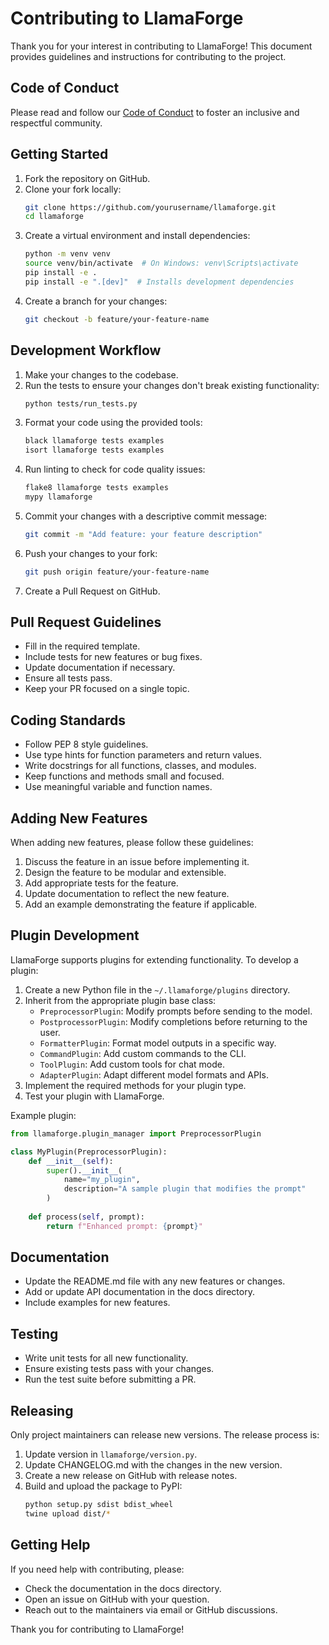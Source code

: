 # Contributing to LlamaForge

Thank you for your interest in contributing to LlamaForge! This document provides guidelines and instructions for contributing to the project.

## Code of Conduct

Please read and follow our [Code of Conduct](CODE_OF_CONDUCT.md) to foster an inclusive and respectful community.

## Getting Started

1. Fork the repository on GitHub.
2. Clone your fork locally:
   ```bash
   git clone https://github.com/yourusername/llamaforge.git
   cd llamaforge
   ```
3. Create a virtual environment and install dependencies:
   ```bash
   python -m venv venv
   source venv/bin/activate  # On Windows: venv\Scripts\activate
   pip install -e .
   pip install -e ".[dev]"  # Installs development dependencies
   ```
4. Create a branch for your changes:
   ```bash
   git checkout -b feature/your-feature-name
   ```

## Development Workflow

1. Make your changes to the codebase.
2. Run the tests to ensure your changes don't break existing functionality:
   ```bash
   python tests/run_tests.py
   ```
3. Format your code using the provided tools:
   ```bash
   black llamaforge tests examples
   isort llamaforge tests examples
   ```
4. Run linting to check for code quality issues:
   ```bash
   flake8 llamaforge tests examples
   mypy llamaforge
   ```
5. Commit your changes with a descriptive commit message:
   ```bash
   git commit -m "Add feature: your feature description"
   ```
6. Push your changes to your fork:
   ```bash
   git push origin feature/your-feature-name
   ```
7. Create a Pull Request on GitHub.

## Pull Request Guidelines

- Fill in the required template.
- Include tests for new features or bug fixes.
- Update documentation if necessary.
- Ensure all tests pass.
- Keep your PR focused on a single topic.

## Coding Standards

- Follow PEP 8 style guidelines.
- Use type hints for function parameters and return values.
- Write docstrings for all functions, classes, and modules.
- Keep functions and methods small and focused.
- Use meaningful variable and function names.

## Adding New Features

When adding new features, please follow these guidelines:

1. Discuss the feature in an issue before implementing it.
2. Design the feature to be modular and extensible.
3. Add appropriate tests for the feature.
4. Update documentation to reflect the new feature.
5. Add an example demonstrating the feature if applicable.

## Plugin Development

LlamaForge supports plugins for extending functionality. To develop a plugin:

1. Create a new Python file in the `~/.llamaforge/plugins` directory.
2. Inherit from the appropriate plugin base class:
   - `PreprocessorPlugin`: Modify prompts before sending to the model.
   - `PostprocessorPlugin`: Modify completions before returning to the user.
   - `FormatterPlugin`: Format model outputs in a specific way.
   - `CommandPlugin`: Add custom commands to the CLI.
   - `ToolPlugin`: Add custom tools for chat mode.
   - `AdapterPlugin`: Adapt different model formats and APIs.
3. Implement the required methods for your plugin type.
4. Test your plugin with LlamaForge.

Example plugin:

```python
from llamaforge.plugin_manager import PreprocessorPlugin

class MyPlugin(PreprocessorPlugin):
    def __init__(self):
        super().__init__(
            name="my_plugin",
            description="A sample plugin that modifies the prompt"
        )
    
    def process(self, prompt):
        return f"Enhanced prompt: {prompt}"
```

## Documentation

- Update the README.md file with any new features or changes.
- Add or update API documentation in the docs directory.
- Include examples for new features.

## Testing

- Write unit tests for all new functionality.
- Ensure existing tests pass with your changes.
- Run the test suite before submitting a PR.

## Releasing

Only project maintainers can release new versions. The release process is:

1. Update version in `llamaforge/version.py`.
2. Update CHANGELOG.md with the changes in the new version.
3. Create a new release on GitHub with release notes.
4. Build and upload the package to PyPI:
   ```bash
   python setup.py sdist bdist_wheel
   twine upload dist/*
   ```

## Getting Help

If you need help with contributing, please:

- Check the documentation in the docs directory.
- Open an issue on GitHub with your question.
- Reach out to the maintainers via email or GitHub discussions.

Thank you for contributing to LlamaForge! 